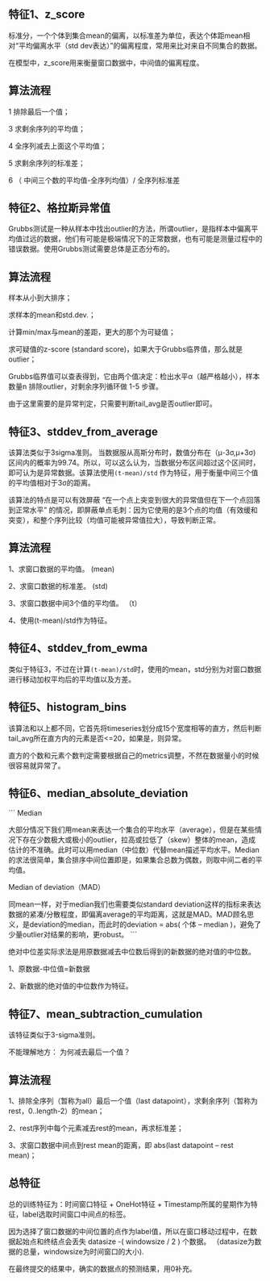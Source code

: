 ## 特征1、z_score

标准分，一个个体到集合mean的偏离，以标准差为单位，表达个体距mean相对“平均偏离水平（std dev表达）”的偏离程度，常用来比对来自不同集合的数据。

在模型中，z_score用来衡量窗口数据中，中间值的偏离程度。

## 算法流程

1 排除最后一个值；

3 求剩余序列的平均值；

4 全序列减去上面这个平均值；

5 求剩余序列的标准差；

6 （ 中间三个数的平均值-全序列均值）/ 全序列标准差

## 特征2、格拉斯异常值

Grubbs测试是一种从样本中找出outlier的方法，所谓outlier，是指样本中偏离平均值过远的数据，他们有可能是极端情况下的正常数据，也有可能是测量过程中的错误数据。使用Grubbs测试需要总体是正态分布的。

## 算法流程

样本从小到大排序；

求样本的mean和std.dev.；

计算min/max与mean的差距，更大的那个为可疑值；

求可疑值的z-score (standard score)，如果大于Grubbs临界值，那么就是outlier；

Grubbs临界值可以查表得到，它由两个值决定：检出水平α（越严格越小），样本数量n
排除outlier，对剩余序列循环做 1-5 步骤。

由于这里需要的是异常判定，只需要判断tail_avg是否outlier即可。

## 特征3、stddev_from_average

该算法类似于3sigma准则。 当数据服从高斯分布时，数值分布在（μ-3σ,μ+3σ)区间内的概率为99.74。所以，可以这么认为，当数据分布区间超过这个区间时，即可认为是异常数据。该算法使用`(t-mean)/std` 作为特征，用于衡量中间三个值的平均值相对于3σ的距离。

该算法的特点是可以有效屏蔽 “在一个点上突变到很大的异常值但在下一个点回落到正常水平” 的情况，即屏蔽单点毛刺：因为它使用的是3个点的均值（有效缓和突变），和整个序列比较（均值可能被异常值拉大），导致判断正常。

## 算法流程

1、求窗口数据的平均值。 (mean)

2、求窗口数据的标准差。 (std)

3、求窗口数据中间3个值的平均值。 （t）

4、使用(t-mean)/std作为特征。

## 特征4、stddev_from_ewma

类似于特征3，不过在计算`(t-mean)/std`时，使用的mean，std分别为对窗口数据进行移动加权平均后的平均值以及方差。

## 特征5、histogram_bins

该算法和以上都不同，它首先将timeseries划分成15个宽度相等的直方，然后判断tail_avg所在直方内的元素是否<=20，如果是，则异常。

直方的个数和元素个数判定需要根据自己的metrics调整，不然在数据量小的时候很容易就异常了。

## 特征6、median_absolute_deviation

\```
Median

大部分情况下我们用mean来表达一个集合的平均水平（average），但是在某些情况下存在少数极大或极小的outlier，拉高或拉低了（skew）整体的mean，造成估计的不准确。此时可以用median（中位数）代替mean描述平均水平。Median的求法很简单，集合排序中间位置即是，如果集合总数为偶数，则取中间二者的平均值。

Median of deviation（MAD）

同mean一样，对于median我们也需要类似standard deviation这样的指标来表达数据的紧凑/分散程度，即偏离average的平均距离，这就是MAD。MAD顾名思义，是deviation的median，而此时的deviation = abs( 个体 – median )，避免了少量outlier对结果的影响，更robust。
\```

绝对中位差实际求法是用原数据减去中位数后得到的新数据的绝对值的中位数。

1、原数据-中位值=新数据

2、新数据的绝对值的中位数作为特征。

## 特征7、mean_subtraction_cumulation

该特征类似于3-sigma准则。

不能理解地方： 为何减去最后一个值？

## 算法流程

1、排除全序列（暂称为all）最后一个值（last datapoint），求剩余序列（暂称为rest，0..length-2）的mean；

2、rest序列中每个元素减去rest的mean，再求标准差；

3、求窗口数据中间点到rest mean的距离，即 abs(last datapoint – rest mean)；

## 总特征

总的训练特征为：时间窗口特征 + OneHot特征 + Timestamp所属的星期作为特征，label选取时间窗口中间点的标签。

因为选择了窗口数据的中间位置的点作为label值，所以在窗口移动过程中，在数据起始点和终结点会丢失 datasize -( windowsize / 2 ) 个数据。 （datasize为数据的总量，windowsize为时间窗口的大小).

在最终提交的结果中，确实的数据点的预测结果，用0补充。